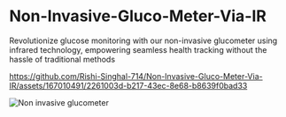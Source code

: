 

# Non-Invasive-Gluco-Meter-Via-IR
 Revolutionize glucose monitoring with our non-invasive glucometer using infrared technology, empowering seamless health tracking without the hassle of traditional methods

https://github.com/Rishi-Singhal-714/Non-Invasive-Gluco-Meter-Via-IR/assets/167010491/2261003d-b217-43ec-8e68-b8639f0bad33

![Non invasive glucometer](https://github.com/Rishi-Singhal-714/Non-Invasive-Gluco-Meter-Via-IR/assets/167010491/ba8cda37-59c0-4e06-b445-28a9db41f139)
